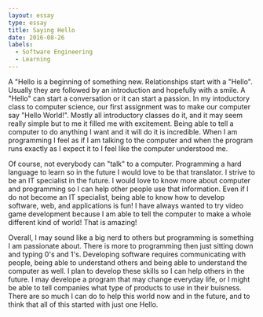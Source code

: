 ```yaml
---
layout: essay
type: essay
title: Saying Hello
date: 2016-08-26
labels:
  - Software Engineering
  - Learning
---
```


A "Hello is a beginning of something new. Relationships start with a "Hello". Usually they are followed by an introduction and hopefully with a smile. A "Hello" can start a conversation or it can start a passion. In my intoductory class to computer science, our first assignment was to make our computer say "Hello World!". Mostly all introductory classes do it, and it may seem really simple but to me it filled me with excitement. Being able to tell a computer to do anything I want and it will do it is incredible. When I am programming I feel as if I am talking to the computer and when the program runs exactly as I expect it to I feel like the computer understood me. 

Of course, not everybody can "talk" to a computer. Programming a hard language to learn so in the future I would love to be that translator. I strive to be an IT specialist in the future. I would love to know more about computer and programming so I can help other people use that information. Even if I do not become an IT specialist, being able to know how to develop software, web, and applications is fun! I have always wanted to try video game development because I am able to tell the computer to make a whole different kind of world! That is amazing! 

Overall, I may sound like a big nerd to others but programming is something I am passionate about. There is more to programming then just sitting down and typing 0's and 1's. Developing software requires communicating with people, being able to understand others and being able to understand the computer as well. I plan to develop these skills so I can help others in the future. I may develope a program that may change everyday life, or I might be able to tell companies what type of products to use in their buisness. There are so much I can do to help this world now and in the future, and to think that all of this started with just one Hello.
